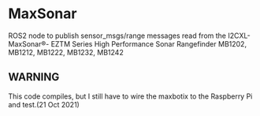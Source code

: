 # MaxSonar
ROS2 node to publish sensor_msgs/range messages read from the I2CXL-MaxSonar®- EZTM Series High Performance Sonar   Rangefinder MB1202, MB1212, MB1222, MB1232, MB1242
## WARNING
This code compiles, but I still have to wire the maxbotix to the Raspberry Pi and test.(21 Oct 2021)
